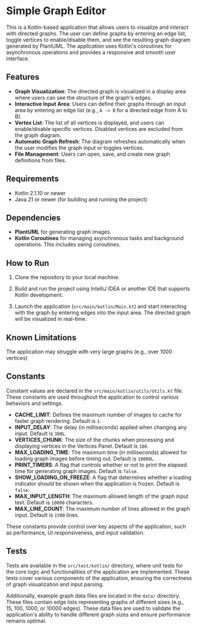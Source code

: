 # Simple Graph Editor

This is a Kotlin-based application that allows users to visualize and interact with directed graphs. The user can define graphs by entering an edge list, toggle vertices to enable/disable them, and see the resulting graph diagram generated by PlantUML. The application uses Kotlin's coroutines for asynchronous operations and provides a responsive and smooth user interface.

## Features

- **Graph Visualization**: The directed graph is visualized in a display area where users can see the structure of the graph's edges.
- **Interactive Input Area**: Users can define their graphs through an input area by entering an edge list (e.g., `A -> B` for a directed edge from A to B).
- **Vertex List**: The list of all vertices is displayed, and users can enable/disable specific vertices. Disabled vertices are excluded from the graph diagram.
- **Automatic Graph Refresh**: The diagram refreshes automatically when the user modifies the graph input or toggles vertices.
- **File Management**: Users can open, save, and create new graph definitions from files.
  
## Requirements

- Kotlin 2.1.10 or newer
- Java 21 or newer (for building and running the project)

## Dependencies

- **PlantUML** for generating graph images.
- **Kotlin Coroutines** for managing asynchronous tasks and background operations. This includes swing coroutines.

## How to Run

1. Clone the repository to your local machine.

2. Build and run the project using IntelliJ IDEA or another IDE that supports Kotlin development.

3. Launch the application (`src/main/kotlin/Main.kt`) and start interacting with the graph by entering edges into the input area. The directed graph will be visualized in real-time.

## Known Limitations

The application may struggle with very large graphs (e.g., over 1000 vertices)

## Constants

Constant values are declared in the `src/main/kotlin/utils/Utils.kt` file. These constants are used throughout the application to control various behaviors and settings.

- **CACHE_LIMIT**: Defines the maximum number of images to cache for faster graph rendering. Default is `1`.
- **INPUT_DELAY**: The delay (in milliseconds) applied when changing any input. Default is `300L`.
- **VERTICES_CHUNK**: The size of the chunks when processing and displaying vertices in the Vertices Panel. Default is `100`.
- **MAX_LOADING_TIME**: The maximum time (in milliseconds) allowed for loading graph images before timing out. Default is `10000L`.
- **PRINT_TIMERS**: A flag that controls whether or not to print the elapsed time for generating graph images. Default is `false`.
- **SHOW_LOADING_ON_FREEZE**: A flag that determines whether a loading indicator should be shown when the application is frozen. Default is `false`.
- **MAX_INPUT_LENGTH**: The maximum allowed length of the graph input text. Default is `10000` characters.
- **MAX_LINE_COUNT**: The maximum number of lines allowed in the graph input. Default is `1500` lines.

These constants provide control over key aspects of the application, such as performance, UI responsiveness, and input validation.

## Tests

Tests are available in the `src/test/kotlin/` directory, where unit tests for the core logic and functionalities of the application are implemented. These tests cover various components of the application, ensuring the correctness of graph visualization and input parsing.

Additionally, example graph data files are located in the `data/` directory. These files contain edge lists representing graphs of different sizes (e.g., 15, 100, 1000, or 10000 edges). These data files are used to validate the application's ability to handle different graph sizes and ensure performance remains optimal.
